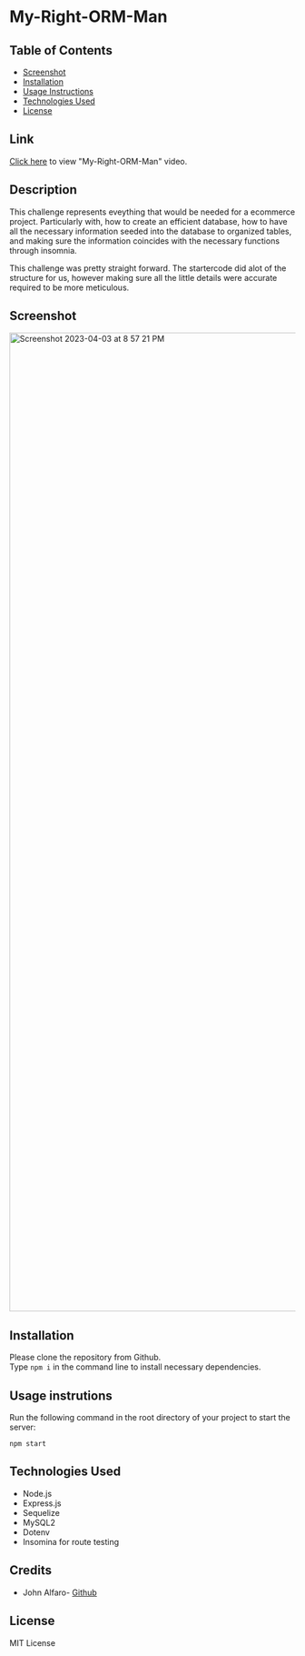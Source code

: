 # My-Right-ORM-Man

## Table of Contents

* [Screenshot](#screenshot)
* [Installation](#installation)
* [Usage Instructions](#usage-instructions)
* [Technologies Used](#technologies-used)
* [License](#license)

## Link  

[Click here](https://less-waste-more-taste7.herokuapp.com/) to view "My-Right-ORM-Man" video.   

## Description  

This challenge represents eveything that would be needed for a ecommerce project. Particularly with, how to create an efficient database, how to have all the necessary information seeded into the database to organized tables, and making sure the information coincides with the necessary functions through insomnia. 

This challenge was pretty straight forward. The startercode did alot of the structure for us, however making sure all the little details were accurate required to be more meticulous.

## Screenshot  

<img width="1722" alt="Screenshot 2023-04-03 at 8 57 21 PM" src="https://user-images.githubusercontent.com/118412985/229666754-8e229568-0118-440b-9b2c-804b8eee644c.png">


## Installation

Please clone the repository from Github.    
Type `npm i` in the command line to install necessary dependencies. 
  

## Usage instrutions

Run the following command in the root directory of your project to start the server:
  
`npm start`

## Technologies Used    

* Node.js
* Express.js
* Sequelize
* MySQL2
* Dotenv
* Insomina for route testing


## Credits

* John Alfaro- [Github](https://github.com/jdalfaro4) 

## License

MIT License